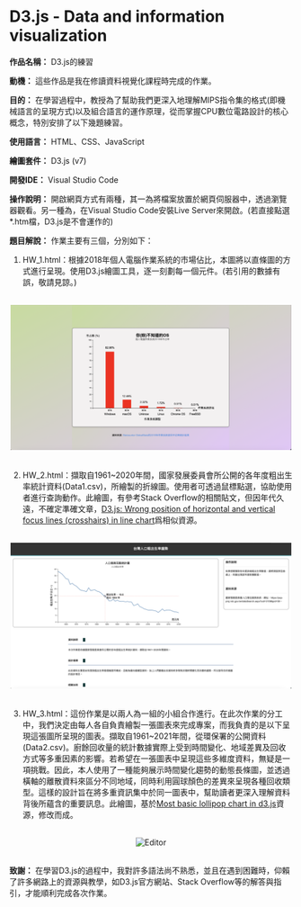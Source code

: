 # D3.js - Data and information visualization

**作品名稱：** D3.js的練習

**動機：** 這些作品是我在修讀資料視覺化課程時完成的作業。

**目的：** 在學習過程中，教授為了幫助我們更深入地理解MIPS指令集的格式(即機械語言的呈現方式)以及組合語言的運作原理，從而掌握CPU數位電路設計的核心概念，特別安排了以下幾題練習。

**使用語言：** HTML、CSS、JavaScript

**繪圖套件：** D3.js (v7)

**開發IDE：** Visual Studio Code

**操作說明：** 開啟網頁方式有兩種，其一為將檔案放置於網頁伺服器中，透過瀏覽器觀看。另一種為，在Visual Studio Code安裝Live Server來開啟。(若直接點選*.htm檔，D3.js是不會運作的)

**題目解說：** 作業主要有三個，分別如下：
1. HW_1.html：根據2018年個人電腦作業系統的市場佔比，本圖將以直條圖的方式進行呈現。使用D3.js繪圖工具，逐一刻劃每一個元件。(若引用的數據有誤，敬請見諒。)

<br>
<div align="center">
	<img src="./HW_1截圖.png" alt="Editor" width="500">
</div>
<br>

2. HW_2.html：擷取自1961~2020年間，國家發展委員會所公開的各年度粗出生率統計資料(Data1.csv)，所繪製的折線圖。使用者可透過鼠標點選，協助使用者進行查詢動作。此繪圖，有參考Stack Overflow的相關貼文，但因年代久遠，不確定準確文章，[D3.js: Wrong position of horizontal and vertical focus lines (crosshairs) in line chart](https://stackoverflow.com/questions/40527481/d3-js-wrong-position-of-horizontal-and-vertical-focus-lines-crosshairs-in-lin)爲相似資源。

<br>
<div align="center">
	<img src="./HW_2截圖.png" alt="Editor" width="500">
</div>
<br>

3. HW_3.html：這份作業是以兩人為一組的小組合作進行。在此次作業的分工中，我們決定由每人各自負責繪製一張圖表來完成專案，而我負責的是以下呈現這張圖所呈現的圖表。擷取自1961~2021年間，從環保署的公開資料(Data2.csv)。廚餘回收量的統計數據實際上受到時間變化、地域差異及回收方式等多重因素的影響。若希望在一張圖表中呈現這些多維度資料，無疑是一項挑戰。因此，本人使用了一種能夠展示時間變化趨勢的動態長條圖，並透過橫軸的離散資料來區分不同地域，同時利用圓球顏色的差異來呈現各種回收類型。這樣的設計旨在將多重資訊集中於同一圖表中，幫助讀者更深入理解資料背後所蘊含的重要訊息。此繪圖，基於[Most basic lollipop chart in d3.js](https://d3-graph-gallery.com/graph/lollipop_basic.html)資源，修改而成。

<br>
<div align="center">
	<img src="./HW_3截圖.png" alt="Editor" width="500">
</div>
<br>


**致謝：** 在學習D3.js的過程中，我對許多語法尚不熟悉，並且在遇到困難時，仰賴了許多網路上的資源與教學，如D3.js官方網站、Stack Overflow等的解答與指引，才能順利完成各次作業。
